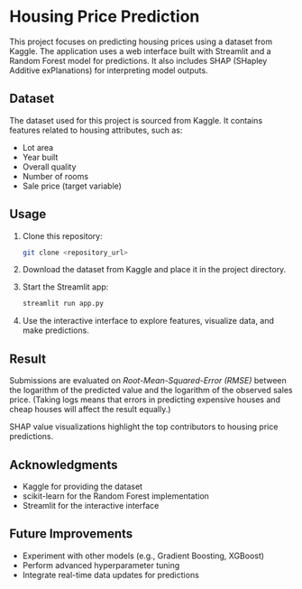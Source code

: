 # Housing Price Prediction

This project focuses on predicting housing prices using a dataset from Kaggle. The application uses a web interface built with Streamlit and a Random Forest model for predictions. It also includes SHAP (SHapley Additive exPlanations) for interpreting model outputs.

## Dataset

The dataset used for this project is sourced from Kaggle. It contains features related to housing attributes, such as:
- Lot area
- Year built
- Overall quality
- Number of rooms
- Sale price (target variable)

## Usage

1. Clone this repository:
   ```bash
   git clone <repository_url>
   ```

2. Download the dataset from Kaggle and place it in the project directory.

3. Start the Streamlit app:
   ```bash
   streamlit run app.py
   ```

4. Use the interactive interface to explore features, visualize data, and make predictions.

## Result

Submissions are evaluated on *Root-Mean-Squared-Error (RMSE)* between the logarithm of the predicted value and the logarithm of the observed sales price. (Taking logs means that errors in predicting expensive houses and cheap houses will affect the result equally.)

SHAP value visualizations highlight the top contributors to housing price predictions.

## Acknowledgments

- Kaggle for providing the dataset
- scikit-learn for the Random Forest implementation
- Streamlit for the interactive interface

## Future Improvements

- Experiment with other models (e.g., Gradient Boosting, XGBoost)
- Perform advanced hyperparameter tuning
- Integrate real-time data updates for predictions

